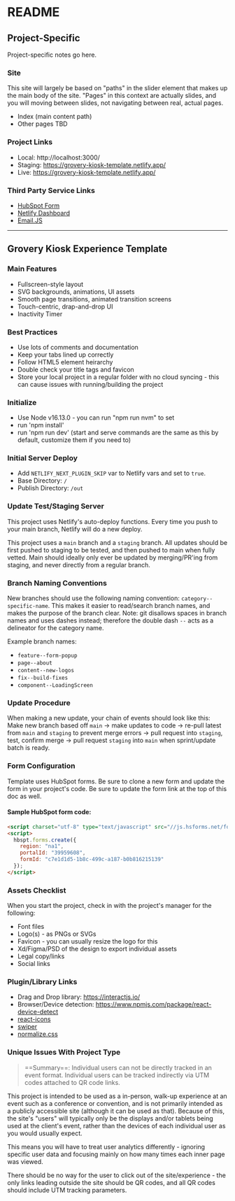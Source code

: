 # README

## Project-Specific

Project-specific notes go here.

### Site

This site will largely be based on "paths" in the slider element that makes up the main body of the site. "Pages" in this context are actually slides, and you will moving between slides, not navigating between real, actual pages.

- Index (main content path)
- Other pages TBD

### Project Links

- Local: http://localhost:3000/
- Staging: https://grovery-kiosk-template.netlify.app/
- Live: https://grovery-kiosk-template.netlify.app/

### Third Party Service Links

- [HubSpot Form](https://app.hubspot.com/submissions/39959608/form/c7e1d1d5-1b8c-499c-a187-b0b816215139/performance)
- [Netlify Dashboard](https://app.netlify.com/sites/grovery-kiosk-template/overview)
- [Email.JS](https://www.emailjs.com/)

---

## Grovery Kiosk Experience Template

### Main Features

- Fullscreen-style layout
- SVG backgrounds, animations, UI assets
- Smooth page transitions, animated transition screens
- Touch-centric, drap-and-drop UI
- Inactivity Timer

### Best Practices

- Use lots of comments and documentation
- Keep your tabs lined up correctly
- Follow HTML5 element heirarchy
- Double check your title tags and favicon
- Store your local project in a regular folder with no cloud syncing - this can cause issues with running/building the project

### Initialize

- Use Node v16.13.0 - you can run "npm run nvm" to set
- run 'npm install'
- run 'npm run dev' (start and serve commands are the same as this by default, customize them if you need to)

### Initial Server Deploy

- Add `NETLIFY_NEXT_PLUGIN_SKIP` var to Netlify vars and set to `true`.
- Base Directory: `/`
- Publish Directory: `/out`

### Update Test/Staging Server

This project uses Netlify's auto-deploy functions. Every time you push to your main branch, Netlify will do a new deploy. 

This project uses a `main` branch and a `staging` branch. All updates should be first pushed to staging to be tested, and then pushed to main when fully vetted. Main should ideally only ever be updated by merging/PR'ing from staging, and never directly from a regular branch.

### Branch Naming Conventions

New branches should use the following naming convention: `category--specific-name`. This makes it easier to read/search branch names, and makes the purpose of the branch clear. Note: git disallows spaces in branch names and uses dashes instead; therefore the double dash `--` acts as a delineator for the category name.

Example branch names:

- `feature--form-popup`
- `page--about`
- `content--new-logos`
- `fix--build-fixes`
- `component--LoadingScreen`

### Update Procedure

When making a new update, your chain of events should look like this:
Make new branch based off `main` -> make updates to code -> re-pull latest from `main` and `staging` to prevent merge errors -> pull request into `staging`, test, confirm merge -> pull request `staging` into `main` when sprint/update batch is ready.

### Form Configuration

Template uses HubSpot forms. Be sure to clone a new form and update the form in your project's code. Be sure to update the form link at the top of this doc as well.

#### Sample HubSpot form code:

``` html
<script charset="utf-8" type="text/javascript" src="//js.hsforms.net/forms/embed/v2.js"></script>
<script>
  hbspt.forms.create({
    region: "na1",
    portalId: "39959608",
    formId: "c7e1d1d5-1b8c-499c-a187-b0b816215139"
  });
</script>
```

### Assets Checklist

When you start the project, check in with the project's manager for the following:

- Font files
- Logo(s) - as PNGs or SVGs
- Favicon - you can usually resize the logo for this
- Xd/Figma/PSD of the design to export individual assets
- Legal copy/links
- Social links

### Plugin/Library Links

- Drag and Drop library: https://interactjs.io/
- Browser/Device detection: https://www.npmjs.com/package/react-device-detect
- [react-icons](https://react-icons.github.io/react-icons)
- [swiper](https://swiperjs.com/)
- [normalize.css](https://necolas.github.io/normalize.css/)

### Unique Issues With Project Type

> ==Summary==: Individual users can not be directly tracked in an event format. Individual users can be tracked indirectly via UTM codes attached to QR code links. 

This project is intended to be used as a in-person, walk-up experience at an event such as a conference or convention, and is not primarily intended as a publicly accessible site (although it can be used as that). Because of this, the site's "users" will typically only be the displays and/or tablets being used at the client's event, rather than the devices of each individual user as you would usually expect. 

This means you will have to treat user analytics differently - ignoring specific user data and focusing mainly on how many times each inner page was viewed.

There should be no way for the user to click out of the site/experience - the only links leading outside the site should be QR codes, and all QR codes should include UTM tracking parameters.
